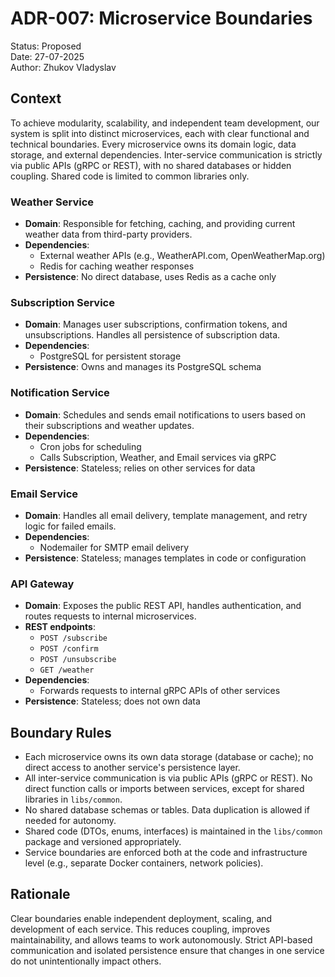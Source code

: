 # ADR-007: Microservice Boundaries

Status: Proposed  
Date: 27-07-2025  
Author: Zhukov Vladyslav

## Context

To achieve modularity, scalability, and independent team development, our system is split into
distinct microservices, each with clear functional and technical boundaries. Every microservice owns
its domain logic, data storage, and external dependencies. Inter-service communication is strictly
via public APIs (gRPC or REST), with no shared databases or hidden coupling. Shared code is limited
to common libraries only.

### Weather Service

- **Domain**: Responsible for fetching, caching, and providing current weather data from
  third-party providers.
- **Dependencies**:
  - External weather APIs (e.g., WeatherAPI.com, OpenWeatherMap.org)
  - Redis for caching weather responses
- **Persistence**: No direct database, uses Redis as a cache only

### Subscription Service

- **Domain**: Manages user subscriptions, confirmation tokens, and unsubscriptions.
  Handles all persistence of subscription data.
- **Dependencies**:
  - PostgreSQL for persistent storage
- **Persistence**: Owns and manages its PostgreSQL schema

### Notification Service

- **Domain**: Schedules and sends email notifications to users based on their
  subscriptions and weather updates.
- **Dependencies**:
  - Cron jobs for scheduling
  - Calls Subscription, Weather, and Email services via gRPC
- **Persistence**: Stateless; relies on other services for data

### Email Service

- **Domain**: Handles all email delivery, template management, and retry logic for failed
  emails.
- **Dependencies**:
  - Nodemailer for SMTP email delivery
- **Persistence**: Stateless; manages templates in code or configuration

### API Gateway

- **Domain**: Exposes the public REST API, handles authentication, and routes requests to
  internal microservices.
- **REST endpoints**: 
  - `POST /subscribe`
  - `POST /confirm`
  - `POST /unsubscribe`
  - `GET /weather`
- **Dependencies**:
  - Forwards requests to internal gRPC APIs of other services
- **Persistence**: Stateless; does not own data

## Boundary Rules

- Each microservice owns its own data storage (database or cache); no direct access to another
  service's persistence layer.
- All inter-service communication is via public APIs (gRPC or REST). No direct function calls or
  imports between services, except for shared libraries in `libs/common`.
- No shared database schemas or tables. Data duplication is allowed if needed for autonomy.
- Shared code (DTOs, enums, interfaces) is maintained in the `libs/common` package and versioned
  appropriately.
- Service boundaries are enforced both at the code and infrastructure level (e.g., separate Docker
  containers, network policies).

## Rationale

Clear boundaries enable independent deployment, scaling, and development of each service. This
reduces coupling, improves maintainability, and allows teams to work autonomously. Strict API-based
communication and isolated persistence ensure that changes in one service do not unintentionally
impact others.
